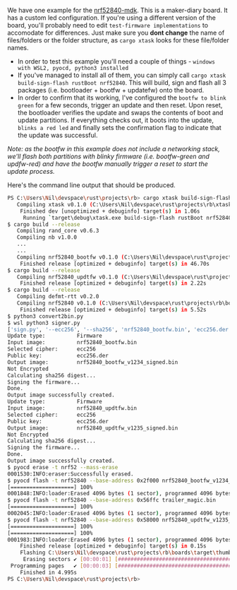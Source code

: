 
We have one example for the [nrf52840-mdk](https://wiki.makerdiary.com/nrf52840-mdk/). This is a maker-diary board. It has a custom led configuration. If you're using a different version of the board, you'll probably need to edit `test-firmware implementations` to accomodate for differences. Just make sure you **dont change** the name of files/folders or the folder structure, as `cargo xtask` looks for these file/folder names.

- In order to test this example you'll need a couple of things - `windows with WSL2, pyocd, python3 installed`
- If you've managed to install all of them, you can simply call `cargo xtask build-sign-flash rustBoot nrf52840`. This will build, sign and flash all 3 packages (i.e. bootloader + bootfw + updatefw) onto the board.
- In order to confirm that its working, I've configured the `bootfw to blink green` for a few seconds, trigger an update and then reset. Upon reset, the bootloader verifies the update and swaps the contents of boot and update partitions. If everything checks out, it boots into the update, `blinks a red led` and finally sets the confirmation flag to indicate that the update was successful. 

*Note: as the bootfw in this example does not include a networking stack, we'll flash both partitions with blinky firmware (i.e. bootfw-green and updfw-red) and have the bootfw manually trigger a reset to start the update process.*

Here's the command line output that should be produced.

```sh
PS C:\Users\Nil\devspace\rust\projects\rb> cargo xtask build-sign-flash rustBoot nrf52840
   Compiling xtask v0.1.0 (C:\Users\Nil\devspace\rust\projects\rb\xtask)
    Finished dev [unoptimized + debuginfo] target(s) in 1.06s
     Running `target\debug\xtask.exe build-sign-flash rustBoot nrf52840`
$ cargo build --release
   Compiling rand_core v0.6.3
   Compiling nb v1.0.0
   ...
   ...
   Compiling nrf52840_bootfw v0.1.0 (C:\Users\Nil\devspace\rust\projects\rb\boards\test_firmware\nrf52840\boot_fw_blinky_blue)
    Finished release [optimized + debuginfo] target(s) in 46.70s
$ cargo build --release
   Compiling nrf52840_updtfw v0.1.0 (C:\Users\Nil\devspace\rust\projects\rb\boards\test_firmware\nrf52840\updt_fw_blinky_red)
    Finished release [optimized + debuginfo] target(s) in 2.22s
$ cargo build --release
   Compiling defmt-rtt v0.2.0
   Compiling nrf52840 v0.1.0 (C:\Users\Nil\devspace\rust\projects\rb\boards\test_impls\nrf52840)
    Finished release [optimized + debuginfo] target(s) in 5.52s
$ python3 convert2bin.py
$ wsl python3 signer.py
['sign.py', '--ecc256', '--sha256', 'nrf52840_bootfw.bin', 'ecc256.der', '1234']
Update type:          Firmware
Input image:          nrf52840_bootfw.bin
Selected cipher:      ecc256
Public key:           ecc256.der
Output image:         nrf52840_bootfw_v1234_signed.bin
Not Encrypted
Calculating sha256 digest...
Signing the firmware...
Done.
Output image successfully created.
Update type:          Firmware
Input image:          nrf52840_updtfw.bin
Selected cipher:      ecc256
Public key:           ecc256.der
Output image:         nrf52840_updtfw_v1235_signed.bin
Not Encrypted
Calculating sha256 digest...
Signing the firmware...
Done.
Output image successfully created.
$ pyocd erase -t nrf52 --mass-erase
0001530:INFO:eraser:Successfully erased.
$ pyocd flash -t nrf52840 --base-address 0x2f000 nrf52840_bootfw_v1234_signed.bin
[====================] 100%
0001848:INFO:loader:Erased 4096 bytes (1 sector), programmed 4096 bytes (1 page), skipped 0 bytes (0 pages) at 4.84 kB/s
$ pyocd flash -t nrf52840 --base-address 0x56ffc trailer_magic.bin
[====================] 100%
0002045:INFO:loader:Erased 4096 bytes (1 sector), programmed 4096 bytes (1 page), skipped 0 bytes (0 pages) at 4.23 kB/s
$ pyocd flash -t nrf52840 --base-address 0x58000 nrf52840_updtfw_v1235_signed.bin
[====================] 100%
[====================] 100%
0001983:INFO:loader:Erased 4096 bytes (1 sector), programmed 4096 bytes (1 page), skipped 0 bytes (0 pages) at 4.22 kB/s
    Finished release [optimized + debuginfo] target(s) in 0.15s
    Flashing C:\Users\Nil\devspace\rust\projects\rb\boards\target\thumbv7em-none-eabihf\release\nrf52840
     Erasing sectors ✔ [00:00:01] [############################################################################] 44.00KiB/44.00KiB @ 24.39KiB/s (eta 0s )
 Programming pages   ✔ [00:00:03] [############################################################################] 44.00KiB/44.00KiB @  5.43KiB/s (eta 0s )
    Finished in 4.995s
PS C:\Users\Nil\devspace\rust\projects\rb>
```